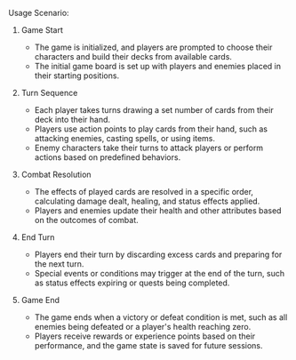 Usage Scenario:

1. Game Start
   - The game is initialized, and players are prompted to choose their characters and build their decks from available cards.
   - The initial game board is set up with players and enemies placed in their starting positions.

2. Turn Sequence
   - Each player takes turns drawing a set number of cards from their deck into their hand.
   - Players use action points to play cards from their hand, such as attacking enemies, casting spells, or using items.
   - Enemy characters take their turns to attack players or perform actions based on predefined behaviors.

3. Combat Resolution
   - The effects of played cards are resolved in a specific order, calculating damage dealt, healing, and status effects applied.
   - Players and enemies update their health and other attributes based on the outcomes of combat.

4. End Turn
   - Players end their turn by discarding excess cards and preparing for the next turn.
   - Special events or conditions may trigger at the end of the turn, such as status effects expiring or quests being completed.

5. Game End
   - The game ends when a victory or defeat condition is met, such as all enemies being defeated or a player's health reaching zero.
   - Players receive rewards or experience points based on their performance, and the game state is saved for future sessions.
